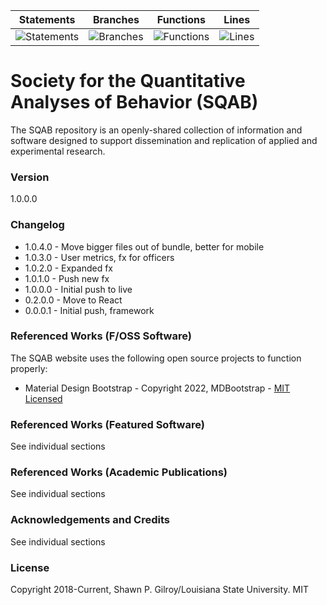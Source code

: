 | Statements                  | Branches                | Functions                 | Lines             |
| --------------------------- | ----------------------- | ------------------------- | ----------------- |
| ![Statements](https://img.shields.io/badge/statements-89.5%25-yellow.svg?style=flat) | ![Branches](https://img.shields.io/badge/branches-84.14%25-yellow.svg?style=flat) | ![Functions](https://img.shields.io/badge/functions-88.05%25-yellow.svg?style=flat) | ![Lines](https://img.shields.io/badge/lines-89.43%25-yellow.svg?style=flat) |

# Society for the Quantitative Analyses of Behavior (SQAB)

The SQAB repository is an openly-shared collection of information and software designed to support dissemination and replication of applied and experimental research.

### Version

1.0.0.0

### Changelog

- 1.0.4.0 - Move bigger files out of bundle, better for mobile
- 1.0.3.0 - User metrics, fx for officers
- 1.0.2.0 - Expanded fx
- 1.0.1.0 - Push new fx
- 1.0.0.0 - Initial push to live
- 0.2.0.0 - Move to React
- 0.0.0.1 - Initial push, framework

### Referenced Works (F/OSS Software)

The SQAB website uses the following open source projects to function properly:

- Material Design Bootstrap - Copyright 2022, MDBootstrap - [MIT Licensed](https://mdbootstrap.com/general/license/#license-free)

### Referenced Works (Featured Software)

See individual sections

### Referenced Works (Academic Publications)

See individual sections

### Acknowledgements and Credits

See individual sections

### License

Copyright 2018-Current, Shawn P. Gilroy/Louisiana State University. MIT
